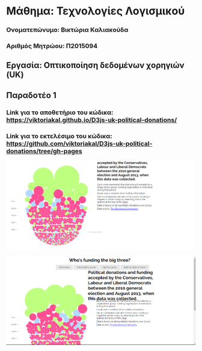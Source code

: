 ﻿# Μάθημα: Τεχνολογίες Λογισμικού

### Ονοματεπώνυμο: Βικτώρια Καλιακούδα
### Αριθμός Μητρώου: Π2015094

## Εργασία: Οπτικοποίηση δεδομένων χορηγιών (UK)

## Παραδοτέο 1
### Link για το αποθετήριο του κώδικα: https://viktoriakal.github.io/D3js-uk-political-donations/

### Link για το εκτελέσιμο του κώδικα: https://github.com/viktoriakal/D3js-uk-political-donations/tree/gh-pages

![picture](pic1.png)

![picture](pic2.png)



